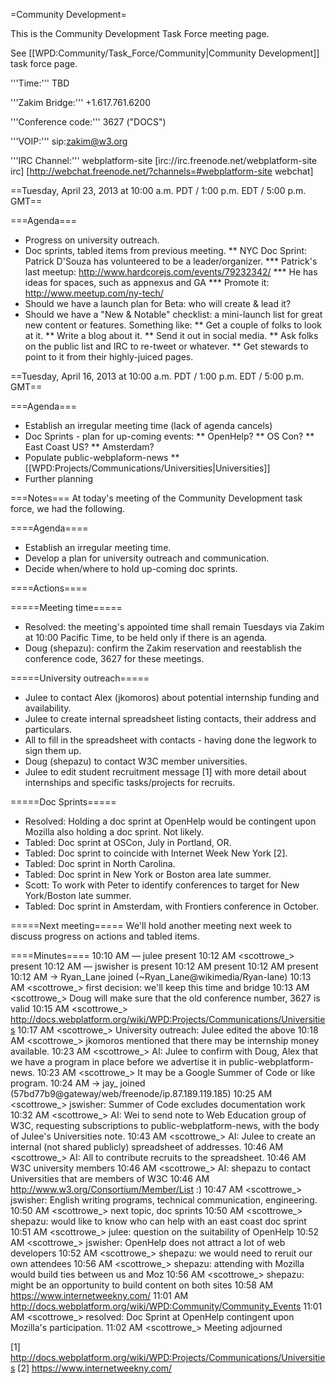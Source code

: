=Community Development=

This is the Community Development Task Force meeting page.

See [[WPD:Community/Task_Force/Community|Community Development]] task force page.

'''Time:''' TBD 

'''Zakim Bridge:''' +1.617.761.6200

'''Conference code:''' 3627 ("DOCS") 

'''VOIP:'''  sip:zakim@w3.org

'''IRC Channel:''' webplatform-site
[irc://irc.freenode.net/webplatform-site irc]
[http://webchat.freenode.net/?channels=#webplatform-site webchat]

==Tuesday, April 23, 2013 at 10:00 a.m. PDT / 1:00 p.m. EDT / 5:00 p.m. GMT==

===Agenda===

* Progress on university outreach.
* Doc sprints, tabled items from previous meeting.
** NYC Doc Sprint: Patrick D'Souza has volunteered to be a leader/organizer.
*** Patrick's last meetup: http://www.hardcorejs.com/events/79232342/
*** He has ideas for spaces, such as appnexus and GA
*** Promote it: http://www.meetup.com/ny-tech/
* Should we have a launch plan for Beta: who will create & lead it?
* Should we have a "New & Notable" checklist: a mini-launch list for great new content or features. Something like:
** Get a couple of folks to look at it.
** Write a blog about it.
** Send it out in social media.
** Ask folks on the public list and IRC to re-tweet or whatever.
** Get stewards to point to it from their highly-juiced pages.

==Tuesday, April 16, 2013 at 10:00 a.m. PDT / 1:00 p.m. EDT / 5:00 p.m. GMT==

===Agenda===
* Establish an irregular meeting time (lack of agenda cancels)
* Doc Sprints - plan for up-coming events:
** OpenHelp?
** OS Con?
** East Coast US?
** Amsterdam?
* Populate public-webplaform-news
** [[WPD:Projects/Communications/Universities|Universities]]
* Further planning

===Notes===
At today's meeting of the Community Development task force, we had the following.

====Agenda====
* Establish an irregular meeting time.
* Develop a plan for university outreach and communication.
* Decide when/where to hold up-coming doc sprints.

====Actions====

=====Meeting time=====
* Resolved: the meeting's appointed time shall remain Tuesdays via Zakim at 10:00 Pacific Time, to be held only if there is an agenda.
* Doug (shepazu): confirm the Zakim reservation and reestablish the conference code, 3627 for these meetings.

=====University outreach=====
* Julee to contact Alex (jkomoros) about potential internship funding and availability.
* Julee to create internal spreadsheet listing contacts, their address and particulars.
* All to fill in the spreadsheet with contacts - having done the legwork to sign them up.
* Doug (shepazu) to contact W3C member universities.
* Julee to edit student recruitment message [1] with more detail about internships and specific tasks/projects for recruits.

=====Doc Sprints=====
* Resolved: Holding a doc sprint at OpenHelp would be contingent upon Mozilla also holding a doc sprint. Not likely.
* Tabled: Doc sprint at OSCon, July in Portland, OR.
* Tabled: Doc sprint to coincide with Internet Week New York [2].
* Tabled: Doc sprint in North Carolina.
* Tabled: Doc sprint in New York or Boston area late summer.
* Scott: To work with Peter to identify conferences to target for New York/Boston late summer.
* Tabled: Doc sprint in Amsterdam, with Frontiers conference in October.

=====Next meeting=====
We'll hold another meeting next week to discuss progress on actions and tabled items.

====Minutes====
10:10 AM — julee present
10:12 AM <scottrowe_> present
10:12 AM — jswisher is present
10:12 AM <shepazu> present
10:12 AM <waiseto> present
10:12 AM → Ryan_Lane joined (~Ryan_Lane@wikimedia/Ryan-lane)
10:13 AM <scottrowe_> first decision: we'll keep this time and bridge
10:13 AM <scottrowe_> Doug will make sure that the old conference number, 3627 is valid
10:15 AM <scottrowe_> http://docs.webplatform.org/wiki/WPD:Projects/Communications/Universities
10:17 AM <scottrowe_> University outreach: Julee edited the above
10:18 AM <scottrowe_> jkomoros mentioned that there may be internship money available.
10:23 AM <scottrowe_> AI: Julee to confirm with Doug, Alex that we have a program in place before we advertise it in public-webplatform-news.
10:23 AM <scottrowe_> It may be a Google Summer of Code or like program.
10:24 AM → jay_ joined (57bd77b9@gateway/web/freenode/ip.87.189.119.185)
10:25 AM <scottrowe_> jswisher: Summer of Code excludes documentation work
10:32 AM <scottrowe_> AI: Wei to send note to Web Education group of W3C, requesting subscriptions to public-webplatform-news, with the body of Julee's Universities note.
10:43 AM <scottrowe_> AI: Julee to create an internal (not shared publicly) spreadsheet of addresses.
10:46 AM <scottrowe_> AI: All to contribute recruits to the spreadsheet.
10:46 AM <julee> W3C university members
10:46 AM <scottrowe_> AI: shepazu to contact Universities that are members of W3C
10:46 AM <waiseto> http://www.w3.org/Consortium/Member/List :)
10:47 AM <scottrowe_> jswisher: English writing programs, technical communication, engineering.
10:50 AM <scottrowe_> next topic, doc sprints
10:50 AM <scottrowe_> shepazu: would like to know who can help with an east coast doc sprint
10:51 AM <scottrowe_> julee: question on the suitability of OpenHelp
10:52 AM <scottrowe_> jswisher: OpenHelp does not attract a lot of web developers
10:52 AM <scottrowe_> shepazu: we would need to reruit our own attendees
10:56 AM <scottrowe_> shepazu: attending with Mozilla would build ties between us and Moz
10:56 AM <scottrowe_> shepazu: might be an opportunity to build content on both sites
10:58 AM <julee> https://www.internetweekny.com/
11:01 AM <julee> http://docs.webplatform.org/wiki/WPD:Community/Community_Events
11:01 AM <scottrowe_> resolved: Doc Sprint at OpenHelp contingent upon Mozilla's participation.
11:02 AM <scottrowe_> Meeting adjourned

[1] http://docs.webplatform.org/wiki/WPD:Projects/Communications/Universities
[2] https://www.internetweekny.com/
